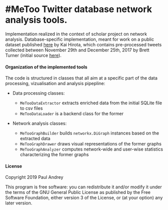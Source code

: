 # #MeToo Twitter database network analysis tools.

Implementation realized in the context of scholar project on network analysis.
Database-specific implementation, meant for work on a public dataset published
[here](https://data.world/from81/390k-metoo-tweets-cleaned) by Kai Hirota,
which contains pre-processed tweets collected between November 29th and
December 25th, 2017 by Brett Turner (initial source
[here](https://data.world/balexturner/390-000-metoo-tweets)).

#### Organization of the implemented tools

The code is structured in classes that all aim at a specific part of the
data processing, vizualisation and analysis pipepline:

* Data processing classes:
  * `MeTooDataExtractor` extracts enriched data from the initial SQLite
    file to csv files
  * `MeTooDataLoader` is a backend class for the former


* Network analysis classes:
  * `MeTooGraphBuilder` builds `networkx.DiGraph` instances based
    on the extracted data
  * `MeTooGraphDrawer` draws visual representations of the former graphs
  * `MeTooGraphAnalyzer` computes network-wide and user-wise statistics
    characterizing the former graphs

#### License

Copyright 2019 Paul Andrey

This program is free software: you can redistribute it and/or modify it under
the terms of the GNU General Public License as published by the Free Software
Foundation, either version 3 of the License, or (at your option) any later
version.
